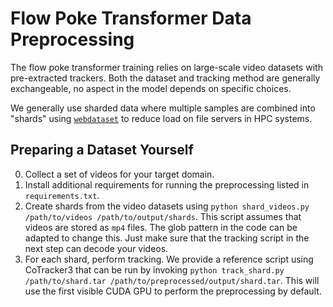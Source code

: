 # Flow Poke Transformer Data Preprocessing
The flow poke transformer training relies on large-scale video datasets with pre-extracted trackers.
Both the dataset and tracking method are generally exchangeable, no aspect in the model depends on specific choices.

We generally use sharded data where multiple samples are combined into "shards" using [`webdataset`](https://github.com/webdataset/webdataset) to reduce load on file servers in HPC systems.

## Preparing a Dataset Yourself
0. Collect a set of videos for your target domain.
1. Install additional requirements for running the preprocessing listed in `requirements.txt`.
2. Create shards from the video datasets using `python shard_videos.py /path/to/videos /path/to/output/shards`. This script assumes that videos are stored as `mp4` files. The glob pattern in the code can be adapted to change this. Just make sure that the tracking script in the next step can decode your videos.
3. For each shard, perform tracking. We provide a reference script using CoTracker3 that can be run by invoking `python track_shard.py /path/to/shard.tar /path/to/preprocessed/output/shard.tar`. This will use the first visible CUDA GPU to perform the preprocessing by default.
